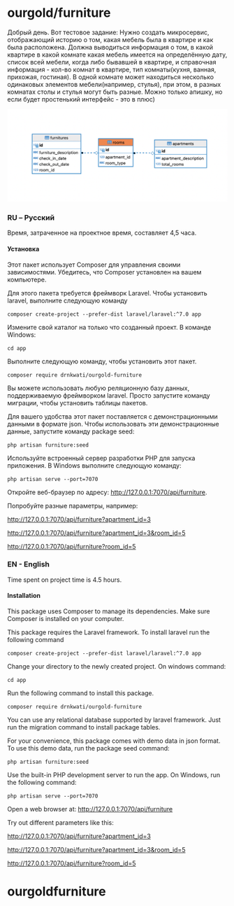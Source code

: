 # ourgold/furniture

Добрый день. 
Вот тестовое задание:
Нужно создать микросервис, отображающий историю о том, какая мебель была в квартире и как была расположена.
Должна выводиться информация о том, в какой квартире в какой комнате какая мебель имеется на определённую дату, список всей мебели, когда либо бывавшей в квартире, и справочная информация - кол-во комнат в квартире, тип комнаты(кухня, ванная, прихожая, гостиная). В одной комнате может находиться несколько одинаковых элементов  мебели(например, стулья), при этом, в разных комнатах столы и стулья могут быть разные.
Можно только апишку, но если будет простенький интерфейс - это в плюс)

![First](public/img/uml.png?raw=true "Uml Screen Shot")

### RU – Русский
Время, затраченное на проектное время, составляет 4,5 часа.

#### Установка
Этот пакет использует Composer для управления своими зависимостями. Убедитесь, что Composer установлен на вашем компьютере.

Для этого пакета требуется фреймворк Laravel. Чтобы установить laravel, выполните следующую команду
```
composer create-project --prefer-dist laravel/laravel:^7.0 app
```
Измените свой каталог на только что созданный проект. В команде Windows:
```
cd app
```
Выполните следующую команду, чтобы установить этот пакет.
```
composer require drnkwati/ourgold-furniture
```
Вы можете использовать любую реляционную базу данных, поддерживаемую фреймворком laravel.
Просто запустите команду миграции, чтобы установить таблицы пакетов.

Для вашего удобства этот пакет поставляется с демонстрационными данными в формате json.
Чтобы использовать эти демонстрационные данные, запустите команду package seed:
```
php artisan furniture:seed
```
Используйте встроенный сервер разработки PHP для запуска приложения. В Windows выполните следующую команду:
```
php artisan serve --port=7070
```
Откройте веб-браузер по адресу: http://127.0.0.1:7070/api/furniture.

Попробуйте разные параметры, например:

http://127.0.0.1:7070/api/furniture?apartment_id=3

http://127.0.0.1:7070/api/furniture?apartment_id=3&room_id=5

http://127.0.0.1:7070/api/furniture?room_id=5


### EN - English
Time spent on project time is 4.5 hours.

#### Installation
This package uses Composer to manage its dependencies. Make sure Composer is installed on your computer. 

This package requires the Laravel framework. To install laravel run the following command
```
composer create-project --prefer-dist laravel/laravel:^7.0 app
```
Change your directory to the newly created project. On windows command:
```
cd app
```
Run the following command to install this package.
```
composer require drnkwati/ourgold-furniture
```
You can use any relational database supported by laravel framework. 
Just run the migration command to install package tables.

For your convenience, this package comes with demo data in json format. 
To use this demo data, run the package seed command:
```
php artisan furniture:seed
```
Use the built-in PHP development server to run the app. On Windows, run the following command:
```
php artisan serve --port=7070
```
Open a web browser at: http://127.0.0.1:7070/api/furniture

Try out different parameters like this:

http://127.0.0.1:7070/api/furniture?apartment_id=3

http://127.0.0.1:7070/api/furniture?apartment_id=3&room_id=5

http://127.0.0.1:7070/api/furniture?room_id=5
# ourgoldfurniture
